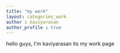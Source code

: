 ```yaml
---
title: "my work"
layout: categories_work
author : kaviyarasan
author_profile : true
---
```


hello guys, I'm kaviyarasan its my work page